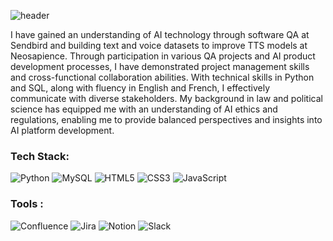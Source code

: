 ![header](https://capsule-render.vercel.app/api?type=waving&height=300&color=gradient&text=Welcome%20to%20Abby's%20Lab&fontAlign=50)

I have gained an understanding of AI technology through software QA at Sendbird and building text and voice datasets to improve TTS models at Neosapience. 
Through participation in various QA projects and AI product development processes, I have demonstrated project management skills and cross-functional collaboration abilities. 
With technical skills in Python and SQL, along with fluency in English and French, I effectively communicate with diverse stakeholders. 
My background in law and political science has equipped me with an understanding of AI ethics and regulations, enabling me to provide balanced 
perspectives and insights into AI platform development.


### Tech Stack:
![Python](https://img.shields.io/badge/python-3670A0?style=for-the-badge&logo=python&logoColor=ffdd54)
![MySQL](https://img.shields.io/badge/mysql-4479A1.svg?style=for-the-badge&logo=mysql&logoColor=white)
![HTML5](https://img.shields.io/badge/html5-%23E34F26.svg?style=for-the-badge&logo=html5&logoColor=white)
![CSS3](https://img.shields.io/badge/css3-%231572B6.svg?style=for-the-badge&logo=css3&logoColor=white)
![JavaScript](https://img.shields.io/badge/javascript-%23323330.svg?style=for-the-badge&logo=javascript&logoColor=%23F7DF1E)

### Tools :
![Confluence](https://img.shields.io/badge/confluence-%23172BF4.svg?style=for-the-badge&logo=confluence&logoColor=white)
![Jira](https://img.shields.io/badge/jira-%230A0FFF.svg?style=for-the-badge&logo=jira&logoColor=white)
![Notion](https://img.shields.io/badge/Notion-%23000000.svg?style=for-the-badge&logo=notion&logoColor=white)
![Slack](https://img.shields.io/badge/Slack-4A154B?style=for-the-badge&logo=slack&logoColor=white)
